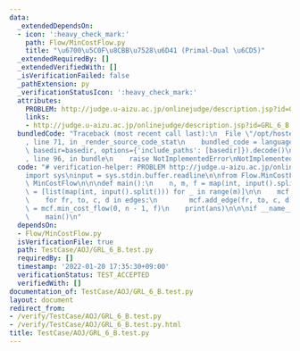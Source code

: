 ```yaml
---
data:
  _extendedDependsOn:
  - icon: ':heavy_check_mark:'
    path: Flow/MinCostFlow.py
    title: "\u6700\u5C0F\u8CBB\u7528\u6D41 (Primal-Dual \u6CD5)"
  _extendedRequiredBy: []
  _extendedVerifiedWith: []
  _isVerificationFailed: false
  _pathExtension: py
  _verificationStatusIcon: ':heavy_check_mark:'
  attributes:
    PROBLEM: http://judge.u-aizu.ac.jp/onlinejudge/description.jsp?id=GRL_6_B
    links:
    - http://judge.u-aizu.ac.jp/onlinejudge/description.jsp?id=GRL_6_B
  bundledCode: "Traceback (most recent call last):\n  File \"/opt/hostedtoolcache/Python/3.10.6/x64/lib/python3.10/site-packages/onlinejudge_verify/documentation/build.py\"\
    , line 71, in _render_source_code_stat\n    bundled_code = language.bundle(stat.path,\
    \ basedir=basedir, options={'include_paths': [basedir]}).decode()\n  File \"/opt/hostedtoolcache/Python/3.10.6/x64/lib/python3.10/site-packages/onlinejudge_verify/languages/python.py\"\
    , line 96, in bundle\n    raise NotImplementedError\nNotImplementedError\n"
  code: "# verification-helper: PROBLEM http://judge.u-aizu.ac.jp/onlinejudge/description.jsp?id=GRL_6_B\n\
    import sys\ninput = sys.stdin.buffer.readline\n\nfrom Flow.MinCostFlow import\
    \ MinCostFlow\n\n\ndef main():\n    n, m, f = map(int, input().split())\n    edges\
    \ = [list(map(int, input().split())) for _ in range(m)]\n\n    mcf = MinCostFlow(n)\n\
    \    for fr, to, c, d in edges:\n        mcf.add_edge(fr, to, c, d)\n\n    ans\
    \ = mcf.min_cost_flow(0, n - 1, f)\n    print(ans)\n\n\nif __name__ == '__main__':\n\
    \    main()\n"
  dependsOn:
  - Flow/MinCostFlow.py
  isVerificationFile: true
  path: TestCase/AOJ/GRL_6_B.test.py
  requiredBy: []
  timestamp: '2022-01-20 17:35:30+09:00'
  verificationStatus: TEST_ACCEPTED
  verifiedWith: []
documentation_of: TestCase/AOJ/GRL_6_B.test.py
layout: document
redirect_from:
- /verify/TestCase/AOJ/GRL_6_B.test.py
- /verify/TestCase/AOJ/GRL_6_B.test.py.html
title: TestCase/AOJ/GRL_6_B.test.py
---
```

